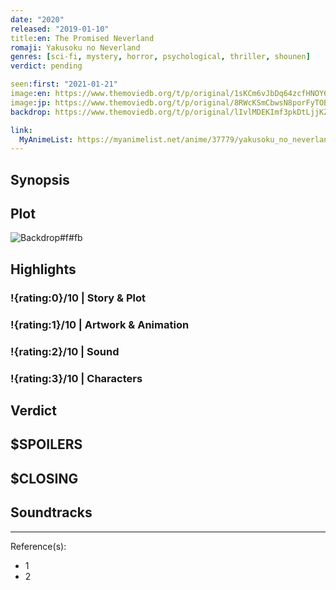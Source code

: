 ```yaml
---
date: "2020"
released: "2019-01-10"
title:en: The Promised Neverland
romaji: Yakusoku no Neverland
genres: [sci-fi, mystery, horror, psychological, thriller, shounen]
verdict: pending

seen:first: "2021-01-21"
image:en: https://www.themoviedb.org/t/p/original/1sKCm6vJbDq64zcfHNOY67ltLns.jpg
image:jp: https://www.themoviedb.org/t/p/original/8RWcKSmCbwsN8porFyTOB5e2cDG.jpg
backdrop: https://www.themoviedb.org/t/p/original/lIvlMDEKImf3pkDtLjjKZqRZ5AM.jpg

link:
  MyAnimeList: https://myanimelist.net/anime/37779/yakusoku_no_neverland
---
```



## Synopsis

## Plot

![Backdrop#f#fb](link "Source: TMDB")

## Highlights

### !{rating:0}/10 | Story & Plot

### !{rating:1}/10 | Artwork & Animation

### !{rating:2}/10 | Sound

### !{rating:3}/10 | Characters

## Verdict

## $SPOILERS

## $CLOSING

## Soundtracks

***
Reference(s):

- 1
- 2
